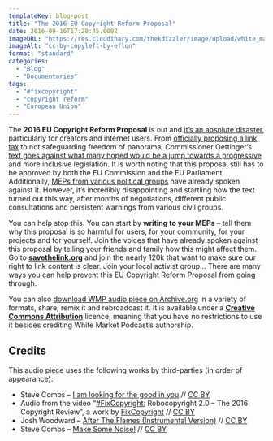 ```yaml
---
templateKey: blog-post
title: "The 2016 EU Copyright Reform Proposal"
date: 2016-09-16T17:28:45.000Z
imageURL: "https://res.cloudinary.com/thekdizzler/image/upload/white_market/2016/09/CC-BY-Copyleft-by-Eflon-5.jpg"
imageAlt: "cc-by-copyleft-by-eflon"
format: "standard"
categories:
  - "Blog"
  - "Documentaries"
tags:
  - "#fixcopyright"
  - "copyright reform"
  - "European Union"
---
```

The **2016 EU Copyright Reform Proposal** is out and [it’s an absolute disaster](http://copyright4creativity.eu/2016/09/14/ec-failed-to-fixcopyright-stop-robocopyright-and-ancillary-copyright-start-to-focus-on-users-and-creators/), particularly for creators and internet users. From [officially proposing a link tax](https://openmedia.org/en/eu-commission-formally-proposes-link-tax-european-parliament-part-new-copyright-directive) to not safeguarding freedom of panorama, Commissioner Oettinger’s [text goes against what many hoped would be a jump towards a progressive](https://edri.org/press-release-new-copyright-directive-fails-every-level/) and more inclusive legislation. It is worth noting that this proposal still has to be approved by both the EU Commission and the EU Parliament. Additionally, [MEPs from various political groups](https://www.youtube.com/watch?v=JL2cJjE6DmM) have already spoken against it. However, it’s incredibly disappointing and startling how the text turned out this way, after months of negotiations, different public consultations and persistent warnings from various civil groups.

You can help stop this. You can start by **writing to your MEPs** – tell them why this proposal is so harmful for users, for your community, for your projects and for yourself. Join the voices that have already spoken against this proposal by telling your friends and family how this might affect them. Go to [**savethelink.org**](https://savethelink.org/) and join the nearly 120k that want to make sure our right to link content is clear. Join your local activist group… There are many ways you can help prevent this EU Copyright Reform Proposal from going through.

You can also [download WMP audio piece on Archive.org](https://archive.org/details/2016EUCopyrightProposalReform) in a variety of formats, share, remix it and rebroadcast it. It is available under a [**Creative Commons Attribution**](https://creativecommons.org/licenses/by/4.0/) licence, meaning that you have no restrictions to use it besides crediting White Market Podcast’s authorship.

Credits
-------

This audio piece uses the following works by third-parties (in order of appearance):

*   Steve Combs – [I am looking for the good in you](http://freemusicarchive.org/music/Steve_Combs/Suburban_Ghosts/Steve_Combs_-_Suburban_Ghosts_-_02_Im_Looking_For_The_Good_In_You) // [CC BY](https://creativecommons.org/licenses/by/4.0/)
*   Audio from the video “[#FixCopyright:](https://www.youtube.com/watch?v=-CdfIpTiE3g) Robocopyright 2.0 – The 2016 Copyright Review”, a work by [FixCopyright](https://www.youtube.com/channel/UCqIxBYe-_0ubkx3LlyyNPhA) // [CC BY](https://creativecommons.org/licenses/by/4.0/)
*   Josh Woodward – [After The Flames (Instrumental Version)](http://freemusicarchive.org/music/Josh_Woodward/Addressed_to_the_Stars_1995/JoshWoodward-AfterTheFlames-NoVox_1243) // [CC BY](https://creativecommons.org/licenses/by/4.0/)
*   Steve Combs – [Make Some Noise!](http://freemusicarchive.org/music/Steve_Combs/Simple_Machines_1174/Steve_Combs_-_Simple_Machines_-_03_Make_Some_Noise) // [CC BY](https://creativecommons.org/licenses/by/4.0/)
